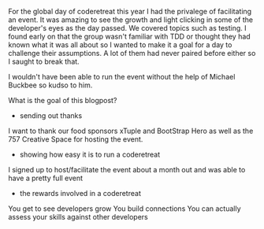 For the global day of coderetreat this year I had the privalege of facilitating an event. It was amazing to see the growth and light clicking in some of the developer's eyes as the day passed. We covered topics such as testing. I found early on that the group wasn't familiar with TDD or thought they had known what it was all about so I wanted to make it a goal for a day to challenge their assumptions. A lot of them had never paired before either so I saught to break that.

I wouldn't have been able to run the event without the help of Michael Buckbee so kudso to him.

What is the goal of this blogpost?

- sending out thanks

I want to thank our food sponsors xTuple and BootStrap Hero as well as the 757 Creative Space for hosting the event.

- showing how easy it is to run a coderetreat

I signed up to host/facilitate the event about a month out and was able to have a pretty full event

- the rewards involved in a coderetreat

You get to see developers grow
You build connections
You can actually assess your skills against other developers

